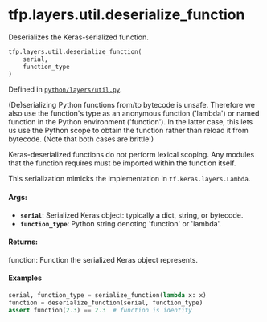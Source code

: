 <div itemscope itemtype="http://developers.google.com/ReferenceObject">
<meta itemprop="name" content="tfp.layers.util.deserialize_function" />
<meta itemprop="path" content="Stable" />
</div>

# tfp.layers.util.deserialize_function

Deserializes the Keras-serialized function.

``` python
tfp.layers.util.deserialize_function(
    serial,
    function_type
)
```



Defined in [`python/layers/util.py`](https://github.com/tensorflow/probability/tree/master/tensorflow_probability/python/layers/util.py).

<!-- Placeholder for "Used in" -->

(De)serializing Python functions from/to bytecode is unsafe. Therefore we
also use the function's type as an anonymous function ('lambda') or named
function in the Python environment ('function'). In the latter case, this lets
us use the Python scope to obtain the function rather than reload it from
bytecode. (Note that both cases are brittle!)

Keras-deserialized functions do not perform lexical scoping. Any modules that
the function requires must be imported within the function itself.

This serialization mimicks the implementation in `tf.keras.layers.Lambda`.

#### Args:

* <b>`serial`</b>: Serialized Keras object: typically a dict, string, or bytecode.
* <b>`function_type`</b>: Python string denoting 'function' or 'lambda'.


#### Returns:

  function: Function the serialized Keras object represents.

#### Examples

```python
serial, function_type = serialize_function(lambda x: x)
function = deserialize_function(serial, function_type)
assert function(2.3) == 2.3  # function is identity
```